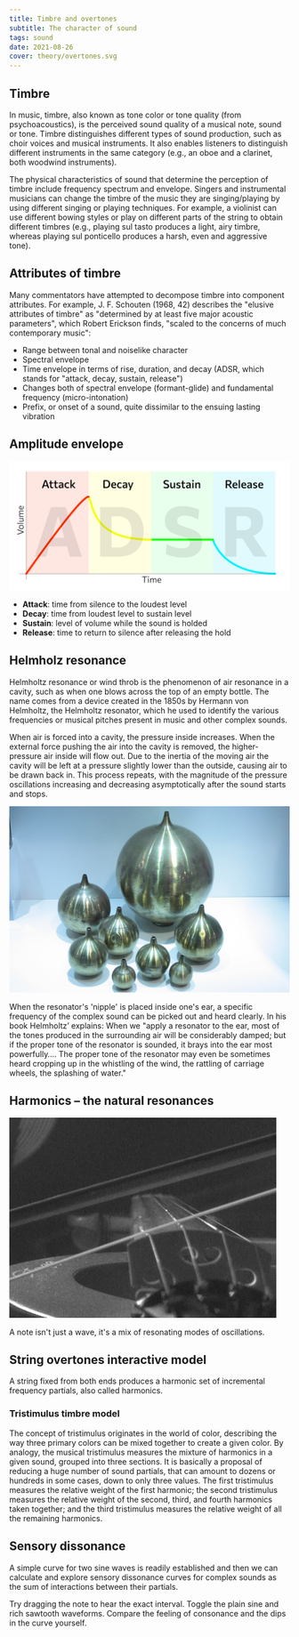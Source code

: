 ```yaml
---
title: Timbre and overtones
subtitle: The character of sound
tags: sound
date: 2021-08-26
cover: theory/overtones.svg
---
```


## Timbre

In music, timbre, also known as tone color or tone quality (from psychoacoustics), is the perceived sound quality of a musical note, sound or tone. Timbre distinguishes different types of sound production, such as choir voices and musical instruments. It also enables listeners to distinguish different instruments in the same category (e.g., an oboe and a clarinet, both woodwind instruments). 

The physical characteristics of sound that determine the perception of timbre include frequency spectrum and envelope. Singers and instrumental musicians can change the timbre of the music they are singing/playing by using different singing or playing techniques. For example, a violinist can use different bowing styles or play on different parts of the string to obtain different timbres (e.g., playing sul tasto produces a light, airy timbre, whereas playing sul ponticello produces a harsh, even and aggressive tone).

## Attributes of timbre

Many commentators have attempted to decompose timbre into component attributes. For example, J. F. Schouten (1968, 42) describes the "elusive attributes of timbre" as "determined by at least five major acoustic parameters", which Robert Erickson finds, "scaled to the concerns of much contemporary music":

- Range between tonal and noiselike character
- Spectral envelope
- Time envelope in terms of rise, duration, and decay (ADSR, which stands for "attack, decay, sustain, release")
- Changes both of spectral envelope (formant-glide) and fundamental frequency (micro-intonation)
- Prefix, or onset of a sound, quite dissimilar to the ensuing lasting vibration


## Amplitude envelope

![](./adsr.svg)

- **Attack**: time from silence to the loudest level
- **Decay**: time from loudest level to sustain level
- **Sustain**: level of volume while the sound is holded
- **Release**: time to return to silence after releasing the hold

## Helmholz resonance

Helmholtz resonance or wind throb is the phenomenon of air resonance in a cavity, such as when one blows across the top of an empty bottle. The name comes from a device created in the 1850s by Hermann von Helmholtz, the Helmholtz resonator, which he used to identify the various frequencies or musical pitches present in music and other complex sounds.

When air is forced into a cavity, the pressure inside increases. When the external force pushing the air into the cavity is removed, the higher-pressure air inside will flow out. Due to the inertia of the moving air the cavity will be left at a pressure slightly lower than the outside, causing air to be drawn back in. This process repeats, with the magnitude of the pressure oscillations increasing and decreasing asymptotically after the sound starts and stops. 

![](./Helmholtz_resonator.jpg)

When the resonator's 'nipple' is placed inside one's ear, a specific frequency of the complex sound can be picked out and heard clearly. In his book Helmholtz’ explains: When we "apply a resonator to the ear, most of the tones produced in the surrounding air will be considerably damped; but if the proper tone of the resonator is sounded, it brays into the ear most powerfully…. The proper tone of the resonator may even be sometimes heard cropping up in the whistling of the wind, the rattling of carriage wheels, the splashing of water." 

## Harmonics – the natural resonances

<img src="./Bowed_violin_string_helholz_corner.gif" >

<youtube-embed video="9O3VEXzuOKI" />

A note isn't just a wave, it's a mix of resonating modes of oscillations.

## String overtones interactive model

A string fixed from both ends produces a harmonic set of incremental frequency partials, also called harmonics. 

<string-overtones />
<svg-save svg="overtones" />


### Tristimulus timbre model

The concept of tristimulus originates in the world of color, describing the way three primary colors can be mixed together to create a given color. By analogy, the musical tristimulus measures the mixture of harmonics in a given sound, grouped into three sections. It is basically a proposal of reducing a huge number of sound partials, that can amount to dozens or hundreds in some cases, down to only three values. The first tristimulus measures the relative weight of the first harmonic; the second tristimulus measures the relative weight of the second, third, and fourth harmonics taken together; and the third tristimulus measures the relative weight of all the remaining harmonics.


## Sensory dissonance

A simple curve for two sine waves is readily established and then we can calculate and explore sensory dissonance curves for complex sounds as the sum of interactions between their partials.  

Try dragging the note to hear the exact interval. Toggle the plain sine and rich sawtooth waveforms. Compare the feeling of consonance and the dips in the curve yourself. 

<pitch-dissonance />
<svg-save svg="dissonance" />